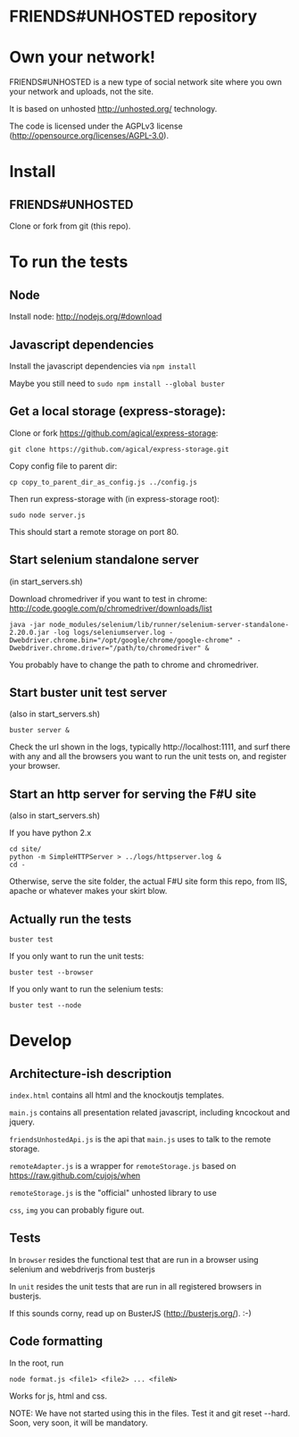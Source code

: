 FRIENDS#UNHOSTED repository
=======

# Own your network! 

FRIENDS#UNHOSTED is a new type of social network site where you own your network and uploads, not the site. 

It is based on unhosted http://unhosted.org/ technology.

The code is licensed under the AGPLv3 license (http://opensource.org/licenses/AGPL-3.0).

# Install

## FRIENDS#UNHOSTED

Clone or fork from git (this repo).

# To run the tests

## Node

Install node: http://nodejs.org/#download

## Javascript dependencies

Install the javascript dependencies via `npm install`

Maybe you still need to `sudo npm install --global buster`

## Get a local storage (express-storage):

Clone or fork https://github.com/agical/express-storage:

`git clone https://github.com/agical/express-storage.git`

Copy config file to parent dir:

`cp copy_to_parent_dir_as_config.js ../config.js`

Then run express-storage with (in express-storage root): 

`sudo node server.js`

This should start a remote storage on port 80.

## Start selenium standalone server
(in start_servers.sh)

Download chromedriver if you want to test in chrome:
http://code.google.com/p/chromedriver/downloads/list

`java -jar node_modules/selenium/lib/runner/selenium-server-standalone-2.20.0.jar -log logs/seleniumserver.log -Dwebdriver.chrome.bin="/opt/google/chrome/google-chrome" -Dwebdriver.chrome.driver="/path/to/chromedriver" &`

You probably have to change the path to chrome and chromedriver. 

## Start buster unit test server
(also in start_servers.sh)

`buster server &`

Check the url shown in the logs, typically http://localhost:1111, and surf there with any and all the browsers 
you want to run the unit tests on, and register your browser.

## Start an http server for serving the F#U site
(also in start_servers.sh)

If you have python 2.x

```
cd site/
python -m SimpleHTTPServer > ../logs/httpserver.log &
cd -
```

Otherwise, serve the site folder, the actual F#U site form this repo, from IIS, apache or whatever makes your skirt blow. 

## Actually run the tests

`buster test`

If you only want to run the unit tests:

`buster test --browser`

If you only want to run the selenium tests:

`buster test --node`


# Develop

## Architecture-ish description

`index.html` contains all html and the knockoutjs templates.

`main.js` contains all presentation related javascript, including kncockout and jquery.

`friendsUnhostedApi.js` is the api that `main.js` uses to talk to the remote storage.

`remoteAdapter.js` is a wrapper for `remoteStorage.js` based on https://raw.github.com/cujojs/when

`remoteStorage.js` is the "official" unhosted library to use

`css`, `img` you can probably figure out. 

## Tests

In `browser` resides the functional test that are run in a browser using selenium and webdriverjs from busterjs

In `unit` resides the unit tests that are run in all registered browsers in busterjs.

If this sounds corny, read up on BusterJS (http://busterjs.org/). :-)

## Code formatting

In the root, run 

`node format.js <file1> <file2> ... <fileN>`

Works for js, html and css. 

NOTE: We have not started using this in the files. Test it and git reset --hard. 
Soon, very soon, it will be mandatory.


